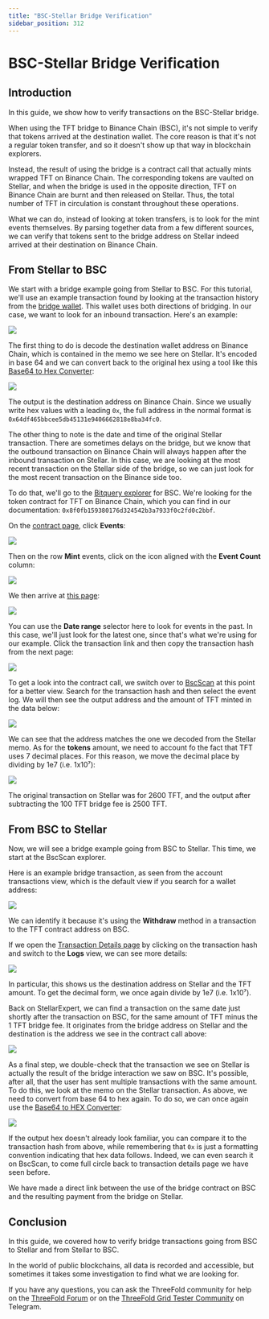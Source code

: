 ```yaml
---
title: "BSC-Stellar Bridge Verification"
sidebar_position: 312
---
```


<h1>BSC-Stellar Bridge Verification</h1>



## Introduction

In this guide, we show how to verify transactions on the BSC-Stellar bridge.

When using the TFT bridge to Binance Chain (BSC), it's not simple to verify that tokens arrived at the destination wallet. The core reason is that it's not a regular token transfer, and so it doesn't show up that way in blockchain explorers.

Instead, the result of using the bridge is a contract call that actually mints wrapped TFT on Binance Chain. The corresponding tokens are vaulted on Stellar, and when the bridge is used in the opposite direction, TFT on Binance Chain are burnt and then released on Stellar. Thus, the total number of TFT in circulation is constant throughout these operations.

What we can do, instead of looking at token transfers, is to look for the mint events themselves. By parsing together data from a few different sources, we can verify that tokens sent to the bridge address on Stellar indeed arrived at their destination on Binance Chain.

## From Stellar to BSC

We start with a bridge example going from Stellar to BSC. For this tutorial, we'll use an example transaction found by looking at the transaction history from the [bridge wallet](https://stellar.expert/explorer/public/account/GBFFWXWBZDILJJAMSINHPJEUJKB3H4UYXRWNB4COYQAF7UUQSWSBUXW5). This wallet uses both directions of bridging. In our case, we want to look for an inbound transaction. Here's an example:

![](./img/bsc_stellar_picture_1.png) 

The first thing to do is decode the destination wallet address on Binance Chain, which is contained in the memo we see here on Stellar. It's encoded in base 64 and we can convert back to the original hex using a tool like this [Base64 to Hex Converter](https://base64.guru/converter/decode/hex):

![](./img/bsc_stellar_picture_2.png)

The output is the destination address on Binance Chain. Since we usually write hex values with a leading `0x`, the full address in the normal format is `0x64df465bbcee5db45131e9406662818e8ba34fc0`.

The other thing to note is the date and time of the original Stellar transaction. There are sometimes delays on the bridge, but we know that the outbound transaction on Binance Chain will always happen after the inbound transaction on Stellar. In this case, we are looking at the most recent transaction on the Stellar side of the bridge, so we can just look for the most recent transaction on the Binance side too.

To do that, we'll go to the [Bitquery explorer](https://explorer.bitquery.io/bsc) for BSC. We're looking for the token contract for TFT on Binance Chain, which you can find in our documentation: `0x8f0fb159380176d324542b3a7933f0c2fd0c2bbf`. 

On the [contract page](https://explorer.bitquery.io/bsc/token/0x8f0fb159380176d324542b3a7933f0c2fd0c2bbf), click **Events**:

![](./img/bsc_stellar_picture_3.png)

Then on the row **Mint** events, click on the icon aligned with the **Event Count** column:

![](./img/bsc_stellar_picture_4.png)

We then arrive at [this page](https://explorer.bitquery.io/bsc/txs/events?contract=0x8f0fb159380176d324542b3a7933f0c2fd0c2bbf&event=85a66b9141978db9980f7e0ce3b468cebf4f7999f32b23091c5c03e798b1ba7a):

![](./img/bsc_stellar_picture_5.png)

You can use the **Date range** selector here to look for events in the past. In this case, we'll just look for the latest one, since that's what we're using for our example. Click the transaction link and then copy the transaction hash from the next page:

![](./img/bsc_stellar_picture_6.png)

To get a look into the contract call, we switch over to [BscScan](https://bscscan.com/) at this point for a better view. Search for the transaction hash and then select the event log. We will then see the output address and the amount of TFT minted in the data below:

![](./img/bsc_stellar_picture_7.png)

We can see that the address matches the one we decoded from the Stellar memo. As for the **tokens** amount, we need to account fo the fact that TFT uses 7 decimal places. For this reason, we move the decimal place by dividing by 1e7 (i.e. 1x10⁷):

![](./img/bsc_stellar_picture_8.png)

The original transaction on Stellar was for 2600 TFT, and the output after subtracting the 100 TFT bridge fee is 2500 TFT.

## From BSC to Stellar

Now, we will see a bridge example going from BSC to Stellar. This time, we start at the BscScan explorer. 

Here is an example bridge transaction, as seen from the account transactions view, which is the default view if you search for a wallet address:

![](./img/BSCtoStellar1.jpeg)

We can identify it because it's using the **Withdraw** method in a transaction to the TFT contract address on BSC.

If we open the [Transaction Details page](https://bscscan.com/tx/0xae2a9b5cdad652ecb1e6252ee44a7f0e3c5fc9cdf1df9fddff3b0c100c4b3cb5) by clicking on the transaction hash and switch to the **Logs** view, we can see more details:

![](./img/BSCtoStellar2.png)

In particular, this shows us the destination address on Stellar and the TFT amount. To get the decimal form, we once again divide by 1e7 (i.e. 1x10⁷).

Back on StellarExpert, we can find a transaction on the same date just shortly after the transaction on BSC, for the same amount of TFT minus the 1 TFT bridge fee. It originates from the bridge address on Stellar and the destination is the address we see in the contract call above:

![](./img/BSCtoStellar3.png)

As a final step, we double-check that the transaction we see on Stellar is actually the result of the bridge interaction we saw on BSC. It's possible, after all, that the user has sent multiple transactions with the same amount. To do this, we look at the memo on the Stellar transaction. As above, we need to convert from base 64 to hex again. To do so, we can once again use the [Base64 to HEX Converter](https://base64.guru/converter/decode/hex):

![](./img/BSCtoStellar4.png) 

If the output hex doesn't already look familiar, you can compare it to the transaction hash from above, while remembering that `0x` is just a formatting convention indicating that hex data follows. Indeed, we can even search it on BscScan, to come full circle back to transaction details page we have seen before. 

We have made a direct link between the use of the bridge contract on BSC and the resulting payment from the bridge on Stellar.

## Conclusion

In this guide, we covered how to verify bridge transactions going from BSC to Stellar and from Stellar to BSC.

In the world of public blockchains, all data is recorded and accessible, but sometimes it takes some investigation to find what we are looking for.

If you have any questions, you can ask the ThreeFold community for help on the [ThreeFold Forum](http://forum.threefold.io/) or on the [ThreeFold Grid Tester Community](https://t.me/threefoldtesting) on Telegram.